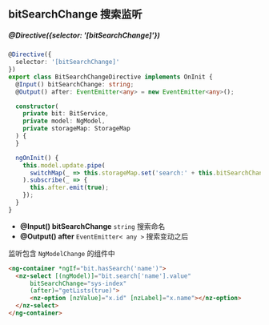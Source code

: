## bitSearchChange 搜索监听

##### @Directive({selector: '[bitSearchChange]'})

```typescript
@Directive({
  selector: '[bitSearchChange]'
})
export class BitSearchChangeDirective implements OnInit {
  @Input() bitSearchChange: string;
  @Output() after: EventEmitter<any> = new EventEmitter<any>();

  constructor(
    private bit: BitService,
    private model: NgModel,
    private storageMap: StorageMap
  ) {
  }

  ngOnInit() {
    this.model.update.pipe(
      switchMap(_ => this.storageMap.set('search:' + this.bitSearchChange, this.bit.search))
    ).subscribe(_ => {
      this.after.emit(true);
    });
  }
}
```

- **@Input() bitSearchChange** `string` 搜索命名
- **@Output() after** `EventEmitter< any >` 搜索变动之后

监听包含 `NgModelChange` 的组件中

```html
<ng-container *ngIf="bit.hasSearch('name')">
  <nz-select [(ngModel)]="bit.search['name'].value"
      bitSearchChange="sys-index"
      (after)="getLists(true)">
      <nz-option [nzValue]="x.id" [nzLabel]="x.name"></nz-option>
  </nz-select>
</ng-container>
```